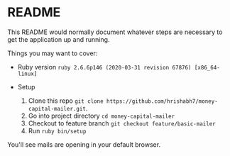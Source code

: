 # README

This README would normally document whatever steps are necessary to get the
application up and running.

Things you may want to cover:

* Ruby version
  `ruby 2.6.6p146 (2020-03-31 revision 67876) [x86_64-linux]`

* Setup
  1. Clone this repo `git clone https://github.com/hrishabh7/money-capital-mailer.git`.
  2. Go into project directory `cd money-capital-mailer`
  3. Checkout to feature branch `git checkout feature/basic-mailer`
  4. Run `ruby bin/setup`

You'll see mails are opening in your default browser.
